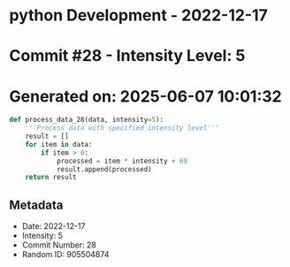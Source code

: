 ﻿# python Development - 2022-12-17
# Commit #28 - Intensity Level: 5
# Generated on: 2025-06-07 10:01:32
```python
def process_data_28(data, intensity=5):
    '''Process data with specified intensity level'''
    result = []
    for item in data:
        if item > 0:
            processed = item * intensity + 69
            result.append(processed)
    return result
```
## Metadata
- Date: 2022-12-17
- Intensity: 5
- Commit Number: 28
- Random ID: 905504874
